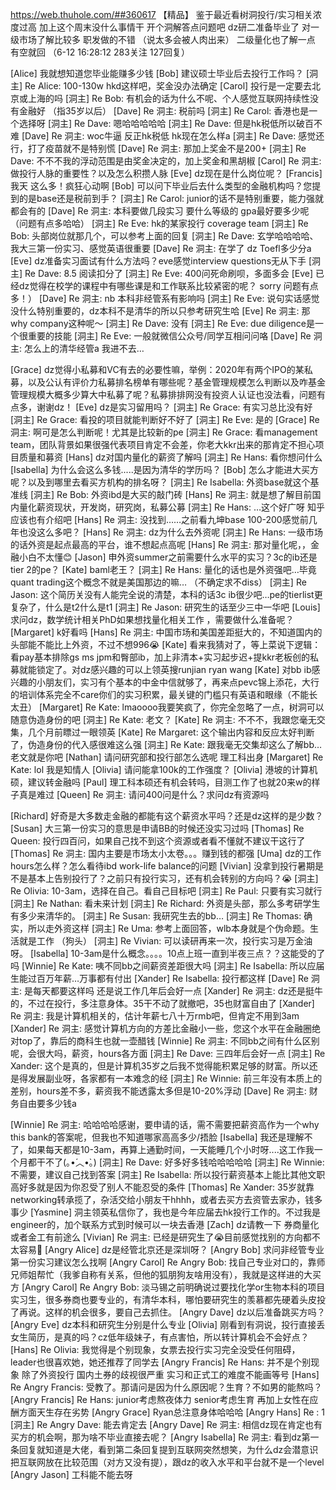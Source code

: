 https://web.thuhole.com/##360617 【精品】
鉴于最近看树洞投行/实习相关浓度过高
加上这个周末没什么事情干
开个洞解答点问题吧
dz研二准备毕业了
对一级市场了解比较多
职发做的不错 （说太多会被人肉出来）
二级量化也了解一点
有空就回
（6-12 16:28:12 283关注 127回复）

[Alice] 我就想知道您毕业能赚多少钱
[Bob] 建议硕士毕业后去投行工作吗？
[洞主] Re Alice: 100-130w hkd这样吧，奖金没办法确定
[Carol] 投行是一定要去北京或上海的吗
[洞主] Re Bob: 有机会的话为什么不呢、个人感觉互联网持续性没有金融好 （指35岁以后）
[Dave] Re 洞主: 税前吗
[洞主] Re Carol: 香港也是一个选择呀
[洞主] Re Dave: 嗯哈哈哈哈哈
[洞主] Re Dave: 但是hk税低所以破百不难
[Dave] Re 洞主: woc牛逼 反正hk税低 hk现在怎么样a
[洞主] Re Dave: 感觉还行，打了疫苗就不是特别慌
[Dave] Re 洞主: 那加上奖金不是200+
[洞主] Re Dave: 不不不我的浮动范围是由奖金决定的，加上奖金和黑胡椒
[Carol] Re 洞主: 做投行人脉的重要性？以及怎么积攒人脉
[Eve] dz现在是什么岗位呢？
[Francis] 我天 这么多！疯狂心动啊
[Bob] 可以问下毕业后去什么类型的金融机构吗？您提到的是base还是税前到手？
[洞主] Re Carol: junior的话不是特别重要，能力强就都会有的
[Dave] Re 洞主: 本科要做几段实习 要什么等级的 gpa最好要多少呢（问题有点多哈哈）
[洞主] Re Eve: hk的某家投行 coverage team
[洞主] Re Bob: 头部岗位就那几个，可以参考上面的回复
[洞主] Re Dave: 玄学哈哈哈哈、我大三第一份实习、感觉英语很重要
[Dave] Re 洞主: 在学了 dz Toefl多少分a
[Eve] dz准备实习面试有什么方法吗？eve感觉interview questions无从下手
[洞主] Re Dave: 8.5 阅读扣分了
[洞主] Re Eve: 400问死命刷呗，多面多会
[Eve] 已经dz觉得在校学的课程中有哪些课是和工作联系比较紧密的呢？
sorry 问题有点多！）
[Dave] Re 洞主: nb 本科非经管系有影响吗
[洞主] Re Eve: 说句实话感觉没什么特别重要的，dz本科不是清华的所以只参考研究生哈
[Eve] Re 洞主: 那why company这种呢～
[洞主] Re Dave: 没有
[洞主] Re Eve: due diligence是一个很重要的技能
[洞主] Re Eve: 一般就微信公众号/同学互相问问咯
[Dave] Re 洞主: 怎么上的清华经管a 我进不去…

[Grace] dz觉得小私募和VC有去的必要性嘛，举例：2020年有两个IPO的某私募，以及公认有评价力私募排名榜单有哪些呢？基金管理规模怎么判断以及咋基金管理规模大概多少算大中私募了呢？私募排排网没有投资人认证也没法看，问题有点多，谢谢dz！
[Eve] dz是实习留用吗？
[洞主] Re Grace: 有实习总比没有好
[洞主] Re Grace: 看投的项目就能判断好不好了
[洞主] Re Eve: 是的
[Grace] Re 洞主: 啊可是怎么判断呢！尤其是比较新的pe
[洞主] Re Grace: 看management team，团队背景如果很强代表项目肯定不会差，你老大kkr出来的那肯定不担心项目质量和募资
[Hans] dz对国内量化的薪资了解吗
[洞主] Re Hans: 看你想问什么
[Isabella] 为什么会这么多钱.....是因为清华的学历吗？
[Bob] 怎么才能进大买方呢？以及到哪里去看买方机构的排名呀？
[洞主] Re Isabella: 外资base就这个基准线
[洞主] Re Bob: 外资ibd是大买的敲门砖
[Hans] Re 洞主: 就是想了解目前国内量化薪资现状，开发岗，研究岗，私募公募
[洞主] Re Hans: …这个好广呀 知乎应该也有介绍吧
[Hans] Re 洞主: 没找到……之前看九坤base 100-200感觉前几年也没这么多吧？
[Hans] Re 洞主: dz为什么去外资呢
[洞主] Re Hans: 一级市场的话外资是起点最高的平台，谁不想起点高呢
[Hans] Re 洞主: 那对量化呢，，金融小白不太懂😊
[Jason] 申外资summer之前需要什么水平的实习？3c的ib还是tier 2的pe？
[Kate] baml老王？
[洞主] Re Hans: 量化的话也是外资强吧…毕竟quant trading这个概念不就是美国那边的嘛… （不确定求不diss）
[洞主] Re Jason: 这个简历关没有人能完全说的清楚，本科的话3c ib很少吧…pe的tierlist更复杂了，什么是t2什么是t1
[洞主] Re Jason: 研究生的话至少三中一华吧
[Louis] 求问dz，数学统计相关PhD如果想找量化相关工作 ，需要做什么准备呢？
[Margaret] k好看吗
[Hans] Re 洞主: 中国市场和美国差距挺大的，不知道国内的头部能不能比上外资，不过不想996😭
[Kate] 看来我猜对了，等上菜说下逻辑：看pay基本排除gs ms jpm和臀部ib，加上非清本+实习起步迟+提kkr老板创的私募就能锁定了。对dz感兴趣的可以上领英搜runjian ryan wang
[Kate] 对bb ib感兴趣的小朋友们，实习有个基本的中金中信就够了，再来点pevc锦上添花，大行的培训体系完全不care你们的实习积累，最关键的门槛只有英语和眼缘（不能长太丑）
[Margaret] Re Kate: lmaoooo我要笑疯了，你完全忽略了一点，树洞可以随意伪造身份的吧
[洞主] Re Kate: 老文？
[Kate] Re 洞主: 不不不，我跟您毫无交集，几个月前瞟过一眼领英
[Kate] Re Margaret: 这个输出内容和反应太好判断了，伪造身份的代入感很难这么强
[洞主] Re Kate: 跟我毫无交集却这么了解bb…老文就是你吧
[Nathan] 请问研究部和投行部怎么选呢
理工科出身
[Margaret] Re Kate: lol 我是知情人
[Olivia] 请问能拿100k的工作强度？
[Olivia] 港坡的计算机硕，建议转金融吗
[Paul] 理工科本硕还有机会转吗，目测工作了也就20来w的样子真是难过
[Queen] Re 洞主: 请问400问是什么？求问dz有资源吗

[Richard] 好奇是大多数走金融的都能有这个薪资水平吗？还是dz这样的是少数？
[Susan] 大三第一份实习的意思是申请BB的时候还没实习过吗
[Thomas] Re Queen: 投行四百问，如果自己找不到这个资源或者看不懂就不建议干这行了
[Thomas] Re 洞主: 国内主要是市场太小太卷。。。赚到钱的都强
[Uma] dz的工作hours怎么样？怎么看待ibd work-life balance的问题
[Vivian] 没拿到投行暑期是不是基本上告别投行了？之前只有投行实习，还有机会转别的方向吗？😭
[洞主] Re Olivia: 10-3am，选择在自己。看自己目标吧
[洞主] Re Paul: 只要有实习就行
[洞主] Re Nathan: 看未来计划
[洞主] Re Richard: 外资是头部，那么多考研学生有多少来清华的。
[洞主] Re Susan: 我研究生去的bb…
[洞主] Re Thomas: 确实，所以走外资这样
[洞主] Re Uma: 参考上面回答，wlb本身就是个伪命题。生活就是工作 （狗头）
[洞主] Re Vivian: 可以读研再来一次，投行实习是万金油呀。
[Isabella] 10-3am是什么概念。。。。10点上班一直到半夜三点？？这能受的了吗
[Winnie] Re Kate: 咦不同bb之间薪资差距很大吗
[洞主] Re Isabella: 所以应届生能过百万年薪…万事都有付出
[Xander] Re Isabella: 投行都这样
[Dave] Re 洞主: 是每天都要这样吗 还是说工作几年后会好一点
[Xander] Re 洞主: dz还是挺牛的，不过在投行，多注意身体。35干不动了就撤吧，35也财富自由了
[Xander] Re 洞主: 我是计算机相关的，估计年薪七八十万rmb吧，但肯定不用到3am
[Xander] Re 洞主: 感觉计算机方向的方差比金融小一些，您这个水平在金融圈绝对top了，靠后的商科生也就一壶醋钱
[Winnie] Re 洞主: 不同bb之间有什么区别呢，会很大吗，薪资，hours各方面
[洞主] Re Dave: 三四年后会好一点
[洞主] Re Xander: 这个是真的，但是计算机35岁之后我不觉得能积累足够的财富。所以还是得发展副业呀，各家都有一本难念的经
[洞主] Re Winnie: 前三年没有本质上的差别，hours差不多，薪资我不能透露太多但是10-20%浮动
[Dave] Re 洞主: 财务自由要多少钱a

[Winnie] Re 洞主: 哈哈哈哈感谢，要申请的话，需不需要把薪资高作为一个why this bank的答案呢，但我也不知道哪家高高多少/捂脸
[Isabella] 我还是理解不了，如果每天都是10-3am，再算上通勤时间，一天能睡几个小时呀....这工作我一个月都干不了(｡•́︿•̀｡)
[洞主] Re Dave: 好多好多钱哈哈哈哈哈
[洞主] Re Winnie: 不需要，建议自己找到答案
[洞主] Re Isabella: 所以投行薪资基本上能比其他文职高好多就是因为你忍受了别人不能忍受的条件
[Thomas] Re Xander: 35岁就靠networking转承揽了，杂活交给小朋友干hhhh，或者去买方去资管去家办，钱多事少
[Yasmine] 洞主领英私信你了，我也是今年应届去hk投行工作的。不过我是engineer的，加个联系方式到时候可以一块去香港
[Zach] dz请教一下 券商量化或者金工有前途么
[Vivian] Re 洞主: 已经是研究生了😭目前感觉找别的方向都不太容易🤕
[Angry Alice] dz是经管北京还是深圳呀？
[Angry Bob] 求问非经管专业第一份实习建议怎么找啊
[Angry Carol] Re Angry Bob: 找自己专业对口的，靠师兄师姐帮忙（我爹自称有关系，但他的狐朋狗友啥用没有），我就是这样进的大买方
[Angry Carol] Re Angry Bob: 淡马锡之前明确说过要找化学or生物本科的项目实习生，很多券商也要专业的，有清华本科，哪怕要研究生的羡慕都先硬着头皮投了再说。这样的机会很多，要自己去抓住。
[Angry Dave] dz以后准备跳买方吗？
[Angry Eve] dz本科和研究生分别是什么专业
[Olivia] 刚看到有洞说，投行直接丢女生简历，是真的吗？cz低年级妹子，有点害怕，所以转计算机会不会好点？
[Hans] Re Olivia: 我觉得是个别现象，女票去投行实习完全没受任何阻碍，leader也很喜欢她，她还推荐了同学去
[Angry Francis] Re Hans: 并不是个别现象 除了外资投行 国内土券的歧视很严重 实习和正式工的难度不能画等号
[Hans] Re Angry Francis: 受教了。那请问是因为什么原因呢？生育？不如男的能熬吗？
[Angry Francis] Re Hans: junior考虑熬夜体力 senior考虑生育 再加上女性在应酬方面天生存在劣势
[Angry Grace] Ryan总注意身体哈哈哈
[Angry Hans] Re : 1
[洞主] Re Angry Dave: 能去肯定去
[Angry Dave] Re 洞主: 相信dz现在肯定也有买方的机会啊，那为啥不毕业直接去呢？
[Angry Isabella] Re 洞主: 看到dz第一条回复就知道是大佬，看到第二条回复提到互联网突然想笑，为什么dz会潜意识把互联网放在比较范围（对方又没有提），跟dz的收入水平和平台就不是一个level
[Angry Jason]  工科能不能去呀